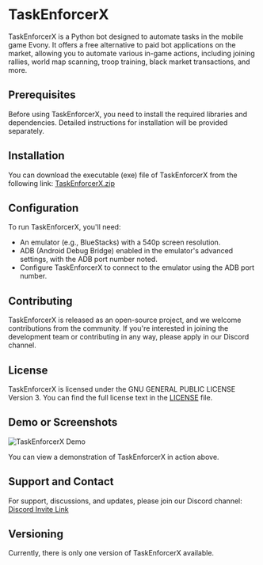 # TaskEnforcerX

TaskEnforcerX is a Python bot designed to automate tasks in the mobile game Evony. It offers a free alternative to paid bot applications on the market, allowing you to automate various in-game actions, including joining rallies, world map scanning, troop training, black market transactions, and more.

## Prerequisites

Before using TaskEnforcerX, you need to install the required libraries and dependencies. Detailed instructions for installation will be provided separately.

## Installation

You can download the executable (exe) file of TaskEnforcerX from the following link: [TaskEnforcerX.zip](https://github.com/evsahal/TaskEnforcerX/releases/tag/evony)

## Configuration

To run TaskEnforcerX, you'll need:
- An emulator (e.g., BlueStacks) with a 540p screen resolution.
- ADB (Android Debug Bridge) enabled in the emulator's advanced settings, with the ADB port number noted.
- Configure TaskEnforcerX to connect to the emulator using the ADB port number.

## Contributing

TaskEnforcerX is released as an open-source project, and we welcome contributions from the community. If you're interested in joining the development team or contributing in any way, please apply in our Discord channel.

## License

TaskEnforcerX is licensed under the GNU GENERAL PUBLIC LICENSE Version 3. You can find the full license text in the [LICENSE](LICENSE) file.

## Demo or Screenshots

![TaskEnforcerX Demo](https://github.com/evsahal/TaskEnforcerX/blob/main/demo.gif)

You can view a demonstration of TaskEnforcerX in action above.

## Support and Contact

For support, discussions, and updates, please join our Discord channel: [Discord Invite Link](https://discord.gg/CPCcxRQn2B)

## Versioning

Currently, there is only one version of TaskEnforcerX available.
